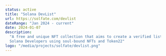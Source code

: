```yaml
---
status: active
title: "Solana DevList"
url: https://solfate.com/devlist
dateRange: "Jan 2024 - current"
date: 2024-01-07
description:
  "A free and unique NFT collection that aims to create a verified list of
  Solana Developers using soul-bound NFTs and Token22"
logo: "/media/projects/solfate/devlist.png"
---
```

